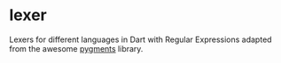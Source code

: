 # lexer

Lexers for different languages in Dart with Regular Expressions adapted from
 the awesome [pygments](http://pygments.org) library.


